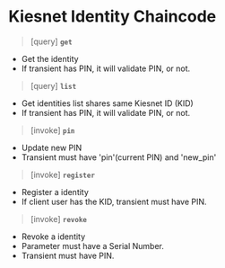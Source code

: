 # Kiesnet Identity Chaincode

> [query] __`get`__
- Get the identity
- If transient has PIN, it will validate PIN, or not.

> [query] __`list`__
- Get identities list shares same Kiesnet ID (KID)
- If transient has PIN, it will validate PIN, or not.

> [invoke] __`pin`__
- Update new PIN
- Transient must have 'pin'(current PIN) and 'new_pin'

> [invoke] __`register`__
- Register a identity
- If client user has the KID, transient must have PIN.

> [invoke] __`revoke`__
- Revoke a identity
- Parameter must have a Serial Number.
- Transient must have PIN.
